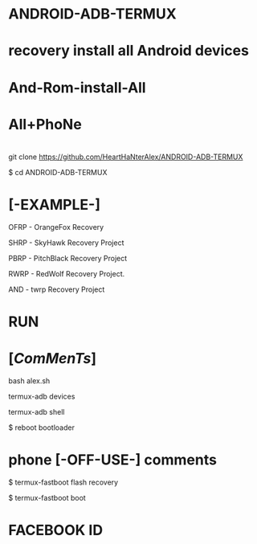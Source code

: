 #  ANDROID-ADB-TERMUX

# recovery install all Android devices             

 #       And-Rom-install-All
 #             All+PhoNe
#
      





git clone https://github.com/HeartHaNterAlex/ANDROID-ADB-TERMUX

$     cd ANDROID-ADB-TERMUX




# [-EXAMPLE-]

OFRP - OrangeFox Recovery 

SHRP - SkyHawk Recovery Project

PBRP - PitchBlack Recovery Project

RWRP - RedWolf Recovery Project.

AND  - twrp Recovery Project


# RUN

# [_ComMenTs_]

bash alex.sh 

termux-adb devices

termux-adb shell

$ reboot bootloader



# phone [-OFF-USE-] comments 


$ termux-fastboot flash recovery    

$ termux-fastboot boot


# FACEBOOK ID 
